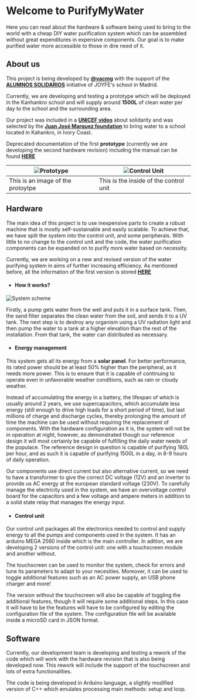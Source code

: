 # Welcome to PurifyMyWater
Here you can read about the hardware & software being used to bring to the world with a cheap DIY water purification system which can be assembled without great expenditures in expensive components. Our goal is to make purified water more accessible to those in dire need of it.

## About us
This project is being developed by [**@vacmg**](https://github.com/vacmg) with the support of the [**ALUMNOS SOLIDARIOS**](https://www.joyfe.es/gente-joyfe/alumnos-solidarios/) initiative of JOYFE's school in Madrid.

Currently, we are developing and testing a prototype which will be deployed in the Kanhankro school and will supply around **1500L** of clean water per day to the school and the surrounding area.

Our project was included in a [**UNICEF video**](http://www.youtube.com/watch?v=UPMDZqc1k5A&t=4m5s) about solidarity and was selected by the [**Juan José Marquez foundation**](https://fundacionjjmarquez.org/) to bring water to a school located in Kahankro, in Ivory Coast.

Deprecated documentation of the first **prototype** (currently we are developing the second hardware revision) including the manual can be found [**HERE**](https://drive.google.com/drive/u/1/folders/1oBQqVKW_CtPYmneLX6VQYX_fBKi4t3Yf)

![Prototype](https://github.com/vacmg/PurifyMyWater/raw/master/docs/media/20180611_103633_HDR.jpg) | ![Control Unit](https://github.com/vacmg/PurifyMyWater/raw/master/docs/media/20180802_202004.jpg)
------------ | -------------
This is an image of the protoytpe | This is the inside of the control unit

## Hardware
The main idea of this project is to use inexpensive parts to create a robust machine that is mostly self-sustainable and easily scalable. To achieve that, we have split the system into the control unit, and some peripherals. With little to no change to the control unit and the code, the water purification components can be expanded on to purify more water based on necessity.

Currently, we are working on a new and revised version of the water purifying system in aims of further increasing efficiency. As mentioned before, all the information of the first version is stored [**HERE**](https://drive.google.com/drive/u/1/folders/1oBQqVKW_CtPYmneLX6VQYX_fBKi4t3Yf)
- #### How it works?

![System scheme](https://raw.githubusercontent.com/vacmg/PurifyMyWater/master/Schematics/Scan.jpg)

Firstly, a pump gets water from the well and puts it in a surface tank. Then, the sand filter separates the clean water from the soil, and sends it to a UV tank.
The next step is to destroy any organism using a UV radiation light and then pump the water to a tank at a higher elevation than the rest of the installation.
From that tank, the water can distributed as necessary.

- #### Energy management

This system gets all its energy from a **solar panel**. For better performance, its rated power should be at least 50% higher than the peripheral, as it needs more power. This is to ensure that it is capable of continuing to operate even in unfavorable weather conditions, such as rain or cloudy weather.

Instead of accumulating the energy in a battery, the lifespan of which is usually around 2 years, we use supercapacitors, which accumulate less energy (still enough to drive high loads for a short period of time), but last millions of charge and discharge cycles, thereby prolonging the amount of time the machine can be used without requiring the replacement of components. With the hardware configuration as it is, the system will not be in operation at night, however, as demonstrated though our reference design it will most certainly be capable of fulfilling the daily water needs of the populace. The reference design in question is capable of purifying 180L per hour, and as such it is capable of purifying 1500L in a day, in 8-9 hours of daily operation.

Our components use direct current but also alternative current, so we need to have a transformer to give the correct DC voltage (12V) and an inverter to provide us AC energy at the european standard voltage (230V). To carefully manage the electricity used in the system, we have an overvoltage control board for the capacitors and a few voltage and ampere meters in addition to a solid state relay that manages the energy input.

- #### Control unit

Our control unit packages all the electronics needed to control and supply energy to all the pumps and components used in the system. It has an arduino MEGA 2560 inside which is the main controller. In adition, we are developing 2 versions of the control unit: one with a touchscreen module and another without.

The touchscreen can be used to monitor the system, check for errors and tune its parameters to adapt to your necesities. Moreover, it can be used to toggle additional features such as an AC power supply, an USB phone charger and more!

The version without the touchscreen will also be capable of toggling the additional features, though it will require some additional steps. In this case it will have to be the features will have to be configured by editing the configuration file of the system. The configuration file will be available inside a microSD card in JSON format.

## Software
Currently, our development team is developing and testing a rework of the code which will work with the hardware revision that is also being developed now. This rework will include the support of the touchscreen and lots of extra functionalities.

The code is being developed in Arduino language, a slightly modified version of C++ which emulates processing main methods: setup and loop.

